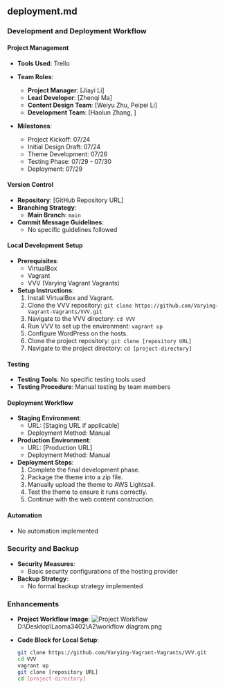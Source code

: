 ## deployment.md

### Development and Deployment Workflow

#### Project Management
- **Tools Used**: Trello
- **Team Roles**:
  - **Project Manager**: [Jiayi Li]
  - **Lead Developer**: [Zhenqi Ma]
  - **Content Design Team**: [Weiyu Zhu, Peipei Li]
  - **Development Team**: [Haolun Zhang, ]
  
- **Milestones**:
  - Project Kickoff: 07/24
  - Initial Design Draft: 07/24
  - Theme Development: 07/26
  - Testing Phase: 07/29 - 07/30
  - Deployment: 07/29

#### Version Control
- **Repository**: [GitHub Repository URL]
- **Branching Strategy**: 
  - **Main Branch**: `main`
- **Commit Message Guidelines**: 
  - No specific guidelines followed

#### Local Development Setup
- **Prerequisites**:
  - VirtualBox
  - Vagrant
  - VVV (Varying Vagrant Vagrants)
- **Setup Instructions**:
  1. Install VirtualBox and Vagrant.
  2. Clone the VVV repository: `git clone https://github.com/Varying-Vagrant-Vagrants/VVV.git`
  3. Navigate to the VVV directory: `cd VVV`
  4. Run VVV to set up the environment: `vagrant up`
  5. Configure WordPress on the hosts.
  6. Clone the project repository: `git clone [repository URL]`
  7. Navigate to the project directory: `cd [project-directory]`

#### Testing
- **Testing Tools**: No specific testing tools used
- **Testing Procedure**: Manual testing by team members

#### Deployment Workflow
- **Staging Environment**:
  - URL: [Staging URL if applicable]
  - Deployment Method: Manual
- **Production Environment**:
  - URL: [Production URL]
  - Deployment Method: Manual
- **Deployment Steps**:
  1. Complete the final development phase.
  2. Package the theme into a zip file.
  3. Manually upload the theme to AWS Lightsail.
  4. Test the theme to ensure it runs correctly.
  5. Continue with the web content construction.

#### Automation
- No automation implemented

### Security and Backup
- **Security Measures**:
  - Basic security configurations of the hosting provider
- **Backup Strategy**:
  - No formal backup strategy implemented

### Enhancements

- **Project Workflow Image**: 
  ![Project Workflow](workflowdiagram.png)D:\Desktop\Laoma3402\A2\workflow diagram.png

- **Code Block for Local Setup**:
  ```bash
  git clone https://github.com/Varying-Vagrant-Vagrants/VVV.git
  cd VVV
  vagrant up
  git clone [repository URL]
  cd [project-directory]
